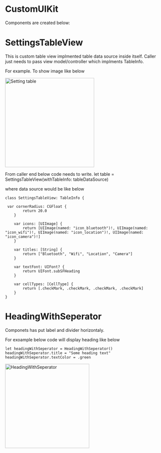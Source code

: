 # CustomUIKit

Components are created below:

# SettingsTableView
This is custom table view implmented table data source inside itself. Caller just needs to pass view model/controller which implments TableInfo.

For example. To show image like below

<img width="290" alt="Setting table" src="https://user-images.githubusercontent.com/2247603/147758316-9ae67791-b28c-4bea-8e0b-7d732dd66d39.png">

From caller end below code needs to write.
let table = SettingsTableView(withTableInfo: tableDataSource)

where data source would be like below

```
class SettingsTableView: TableInfo {

 var cornerRadius: CGFloat {
        return 20.0
    }
    
    var icons: [UIImage] {
        return [UIImage(named: "icon_bluetooth")!, UIImage(named: "icon_wifi")!, UIImage(named: "icon_location")!, UIImage(named: "icon_camera")!]
    }
    
    var titles: [String] {
        return ["Bluetooth", "Wifi", "Location", "Camera"]
    }
    
    var textFont: UIFont? {
        return UIFont.subSFHeading
    }
    
    var cellTypes: [CellType] {
        return [.checkMark, .checkMark, .checkMark, .checkMark]
    }
}
```

# HeadingWithSeperator
Componets has put label and divider horizontaly.

For exoample below code will display heading like below
```
let headingWithSeperator = HeadingWithSeperator()
headingWithSeperator.title = "Some heading text"
headingWithSeperator.textColor = .green
```
<img width="274" alt="HeadingWithSeperator" src="https://user-images.githubusercontent.com/2247603/147768377-3c32385b-8889-40f4-b9fa-8f7625c9dcfe.png">



